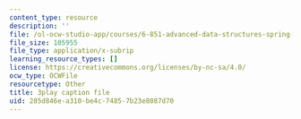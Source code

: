 ```yaml
---
content_type: resource
description: ''
file: /ol-ocw-studio-app/courses/6-851-advanced-data-structures-spring-2012/285d846ea310be4c74857b23e8087d70_Mf9Nn9PbGsE.srt
file_size: 105955
file_type: application/x-subrip
learning_resource_types: []
license: https://creativecommons.org/licenses/by-nc-sa/4.0/
ocw_type: OCWFile
resourcetype: Other
title: 3play caption file
uid: 285d846e-a310-be4c-7485-7b23e8087d70
---
```

